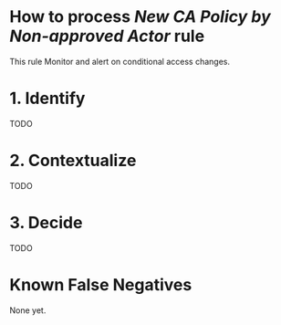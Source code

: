# How to process *New CA Policy by Non-approved Actor* rule
This rule Monitor and alert on conditional access changes.

# 1. Identify
TODO

# 2. Contextualize
TODO

# 3. Decide
TODO

# Known False Negatives
None yet.
